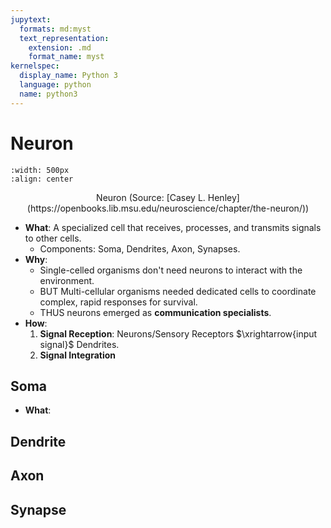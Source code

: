 ```yaml
---
jupytext:
  formats: md:myst
  text_representation:
    extension: .md
    format_name: myst
kernelspec:
  display_name: Python 3
  language: python
  name: python3
---
```

# Neuron

```{image} https://openbooks.lib.msu.edu/app/uploads/sites/6/2020/11/LabeledNeuron.png
:width: 500px
:align: center
```
<center>Neuron (Source: [Casey L. Henley](https://openbooks.lib.msu.edu/neuroscience/chapter/the-neuron/))</center>

- **What**: A specialized cell that receives, processes, and transmits signals to other cells.
    - Components: Soma, Dendrites, Axon, Synapses.
- **Why**:
    - Single-celled organisms don't need neurons to interact with the environment.
    - BUT Multi-cellular organisms needed dedicated cells to coordinate complex, rapid responses for survival.
    - THUS neurons emerged as **communication specialists**.
- **How**:
    1. **Signal Reception**: Neurons/Sensory Receptors $\xrightarrow{input signal}$ Dendrites.
    2. **Signal Integration**

## Soma
- **What**: 

## Dendrite


## Axon


## Synapse